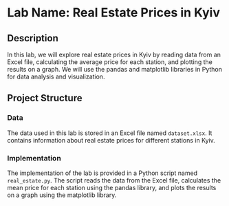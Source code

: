 # Lab Name: Real Estate Prices in Kyiv

## Description
In this lab, we will explore real estate prices in Kyiv by reading data from an Excel file, calculating the average price for each station, and plotting the results on a graph. We will use the pandas and matplotlib libraries in Python for data analysis and visualization.

## Project Structure

### Data
The data used in this lab is stored in an Excel file named `dataset.xlsx`. It contains information about real estate prices for different stations in Kyiv.

### Implementation
The implementation of the lab is provided in a Python script named `real_estate.py`. The script reads the data from the Excel file, calculates the mean price for each station using the pandas library, and plots the results on a graph using the matplotlib library.
